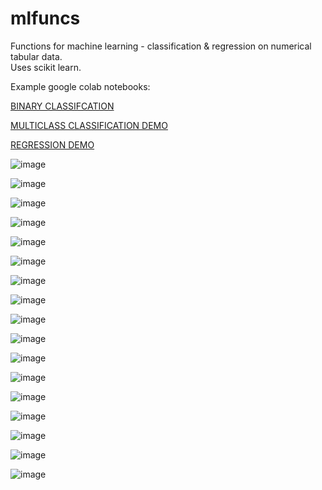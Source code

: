 # mlfuncs
Functions for machine learning - classification & regression on numerical tabular data.  
Uses scikit learn.

Example google colab notebooks:

[BINARY CLASSIFCATION](https://colab.research.google.com/drive/1vduaW0hPU32Oi0ig741KEMtIcr4OxpvJ?usp=sharing)


[MULTICLASS CLASSIFICATION DEMO](https://colab.research.google.com/drive/18IZAXdZLXXUAK3vbg7F0pzoOYmVksGJK?usp=sharing)


 
[REGRESSION DEMO ](https://colab.research.google.com/drive/1otE-qPPWRYf2jZppQ6TzZ-0k91LaJPK3#scrollTo=U4rd2XA_K8Ey)


![image](https://user-images.githubusercontent.com/26733046/180853642-b0756419-6cc3-4000-935f-d5fb05fbc628.png)


![image](https://user-images.githubusercontent.com/26733046/180589422-d4e8baed-ca03-488c-89b8-d6a9c62c6269.png)


![image](https://user-images.githubusercontent.com/26733046/180589499-f4ada26d-9b8e-43a3-aabd-a73de7b53f2e.png)


![image](https://user-images.githubusercontent.com/26733046/180588849-7a78731e-88f7-43cd-afda-db7c339ea925.png)


![image](https://user-images.githubusercontent.com/26733046/180588919-499910fd-f3b4-4afb-a6b9-1b92fc64db6b.png)


![image](https://user-images.githubusercontent.com/26733046/180588938-4191ee1c-9fff-4593-8ca9-138bd3265fad.png)


![image](https://user-images.githubusercontent.com/26733046/180588958-b4713105-7441-4e32-827f-7fec577c5071.png)

![image](https://user-images.githubusercontent.com/26733046/180589644-eb6577cc-e919-4791-8ea7-873708630b29.png)


![image](https://user-images.githubusercontent.com/26733046/180589659-e40095bd-9ea3-4b93-8471-b32f5bc3fa48.png)


![image](https://user-images.githubusercontent.com/26733046/180588973-ba638594-f495-41cf-9a5e-3e9c4e0793df.png)

![image](https://user-images.githubusercontent.com/26733046/180589709-666de6d3-f7ff-480d-bbf6-99e65d61a91f.png)

![image](https://user-images.githubusercontent.com/26733046/180589727-8b8975d3-083e-4b71-9f2f-f5169ef03f03.png)


![image](https://user-images.githubusercontent.com/26733046/180588986-0e1a0f62-f496-44c5-9387-f1f6e3854b09.png)


![image](https://user-images.githubusercontent.com/26733046/180589010-eb7bc599-7f33-47fd-8b12-90acd9695689.png)


![image](https://user-images.githubusercontent.com/26733046/180630669-c5e4ff87-5c6d-46da-9bda-4f60ed107cae.png)


![image](https://user-images.githubusercontent.com/26733046/180630745-3efc4d19-b4cd-4f76-a8de-acd7f06f2c33.png)


![image](https://user-images.githubusercontent.com/26733046/180630757-6c4cc944-e01a-45ad-8a05-f49b758c4e8c.png)






